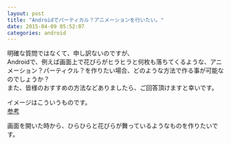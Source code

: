 ```yaml
---
layout: post
title: "Androidでパーティカル？アニメーションを行いたい。"
date: 2015-04-09 05:52:07
categories: android
---
```

<p>明確な質問ではなくて、申し訳ないのですが、 <br>
Androidで、例えば画面上で花びらがヒラヒラと何枚も落ちてくるような、アニメーション？パーティクル？を作りたい場合、どのような方法で作る事が可能なのでしょうか？ <br>
また、皆様のおすすめの方法などありましたら、ご回答頂けますと幸いです。 </p>

<p>イメージはこういうものです。 <br>
<a href="http://kafe3232.exblog.jp/21077016/" rel="nofollow">参考</a> </p>

<p>画面を開いた時から、ひらひらと花びらが舞っているようなものを作りたいです。</p>
